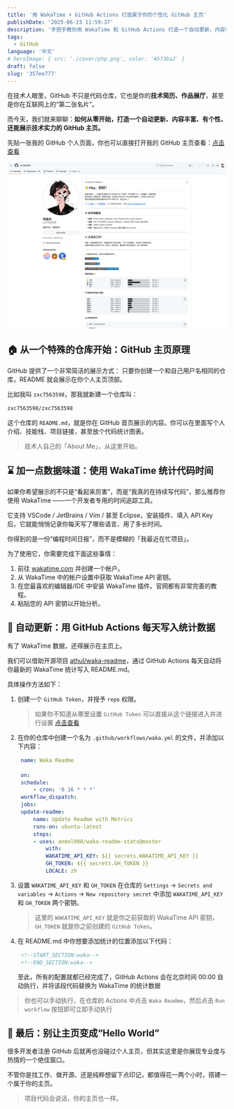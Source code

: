 ```yaml
---
title: '用 WakaTime + GitHub Actions 打造属于你的个性化 GitHub 主页'
publishDate: '2025-06-23 11:59:37'
description: '手把手教你用 WakaTime 和 GitHub Actions 打造一个自动更新、内容丰富的 GitHub 主页，展示你的编码实力与技术热情'
tags:
  - GitHub
language: '中文'
# heroImage: { src: './cover/php.png', color: '#573ba2' }
draft: false
slug: '357ee777'
---
```


在技术人眼里，GitHub 不只是代码仓库，它也是你的**技术简历、作品展厅**，甚至是你在互联网上的“第二张名片”。

而今天，我们就来聊聊：**如何从零开始，打造一个自动更新、内容丰富、有个性、还能展示技术实力的 GitHub 主页。**

先贴一张我的 GitHub 个人页面，你也可以直接打开我的 GitHub 主页查看：[点击查看](http://github.com/zxc7563598)

![zxc7563598](article/357ee777/readme.png)

## 🏠 从一个特殊的仓库开始：GitHub 主页原理

GitHub 提供了一个非常简洁的展示方式：
只要你创建一个和自己用户名相同的仓库，README 就会展示在你个人主页顶部。

比如我叫 `zxc7563598`，那我就新建一个仓库叫：

```bash
zxc7563598/zxc7563598
```

这个仓库的 `README.md`，就是你在 GitHub 首页展示的内容。你可以在里面写个人介绍、技能栈、项目链接，甚至放个代码统计图表。

> 技术人自己的「About Me」，从这里开始。

## ⌛ 加一点数据味道：使用 WakaTime 统计代码时间

如果你希望展示的不只是“看起来厉害”，而是“我真的在持续写代码”，那么推荐你使用 WakaTime ——一个开发者专用的时间追踪工具。

它支持 VSCode / JetBrains / Vim / 甚至 Eclipse，安装插件、填入 API Key 后，它就能悄悄记录你每天写了哪些语言、用了多长时间。

你得到的是一份“编程时间日报”，而不是模糊的「我最近在忙项目」。

为了使用它，你需要完成下面这些事情：

1. 前往 [wakatime.com](https://wakatime.com) 并创建一个帐户。
2. 从 WakaTime 中的帐户设置中获取 WakaTime API 密钥。
3. 在您最喜欢的编辑器/IDE 中安装 WakaTime 插件。官网都有非常完善的教程。
4. 粘贴您的 API 密钥以开始分析。

## 🔁 自动更新：用 GitHub Actions 每天写入统计数据

有了 WakaTime 数据，还得展示在主页上。

我们可以借助开源项目 [athul/waka-readme](https://github.com/anmol098/waka-readme-stats)，通过 GitHub Actions 每天自动将你最新的 WakaTime 统计写入 README.md。

具体操作方法如下：

1. 创建一个 `GitHub Token`，并授予 `repo` 权限。
   > 如果你不知道从哪里设置 `GitHub Token` 可以直接从这个链接进入并进行设置 [点击查看](https://github.com/settings/tokens/new)
2. 在你的仓库中创建一个名为 `.github/workflows/waka.yml` 的文件，并添加以下内容：

   ```yml
    name: Waka Readme

    on:
    schedule:
        - cron: '0 16 * * *'
    workflow_dispatch:
    jobs:
    update-readme:
        name: Update Readme with Metrics
        runs-on: ubuntu-latest
        steps:
        - uses: anmol098/waka-readme-stats@master
            with:
            WAKATIME_API_KEY: ${{ secrets.WAKATIME_API_KEY }}
            GH_TOKEN: ${{ secrets.GH_TOKEN }}
            LOCALE: zh
   ```

3. 设置 `WAKATIME_API_KEY` 和 `GH_TOKEN`
   在仓库的 `Settings` -> `Secrets and variables` -> `Actions` -> `New repository secret` 中添加 `WAKATIME_API_KEY` 和 `GH_TOKEN` 两个密钥。
   > 这里的 `WAKATIME_API_KEY` 就是你之前获取的 WakaTime API 密钥，`GH_TOKEN` 就是你之前创建的 `GitHub Token`。
4. 在 README.md 中你想要添加统计的位置添加以下代码：
   ```markdown
    <!--START_SECTION:waka-->
    <!--END_SECTION:waka-->
   ```
   至此，所有的配置就都已经完成了，GitHub Actions 会在北京时间 00:00 自动执行，并将该段代码替换为 WakaTime 的统计数据

> 你也可以手动执行，在仓库的 Actions 中点击 `Waka Readme`，然后点击 `Run workflow` 按钮即可立即手动执行

## 🎁 最后：别让主页变成“Hello World”

很多开发者注册 GitHub 后就再也没碰过个人主页，但其实这里是你展现专业度与热情的一个绝佳窗口。

不管你是找工作、做开源、还是纯粹想留下点印记，都值得花一两个小时，搭建一个属于你的主页。

> 项目代码会说话，你的主页也一样。
